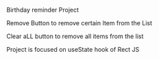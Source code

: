 Birthday reminder Project

Remove Button to remove certain Item from the List

Clear aLL button to remove all items from the list

Project is focused on useState hook of Rect JS
